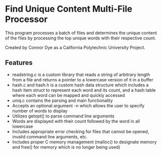 # Find Unique Content Multi-File Processor

This program processes a batch of files and determines the unique content of the files by processing the top unique words with their respective count.

Created by Connor Dye as a California Polytechnic University Project.

## Features
- readstring.c is a custom library that reads a string of arbitrary length from a file and returns a pointer to a lowercase version of it in a buffer
- hash.c and hash.h is a custom hash data structure which includes a hash item struct to represent each word and its count, and a hash table where each word can be  mapped and quickly accessed
- uniq.c contains the parsing and main functionality
- Accepts an optional argument -n <number of words> which allows the user to specify number of words to display
- Utilizes getopt() to parse command line arguments
- Words are displayed with their count followed by the word in all lowercase
- Includes appropriate error checking for files that cannot be opened, invalid command line arguments, etc.
- Includes proper C memory management (malloc() to designate memory and free() for memory which is no longer being used)




